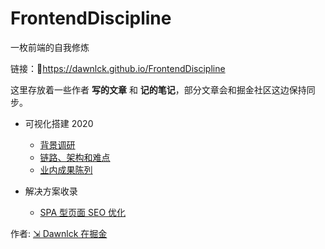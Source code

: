 # FrontendDiscipline

一枚前端的自我修炼

链接：🔗https://dawnlck.github.io/FrontendDiscipline

这里存放着一些作者 **写的文章** 和 **记的笔记**，部分文章会和掘金社区这边保持同步。

- 可视化搭建 2020

  - [背景调研](LowCode/VisualConstruction2020_basic)
  - [链路、架构和难点](LowCode/VisualConstruction2020_features)
  - [业内成果陈列](LowCode/VisualConstruction2020_production)

- 解决方案收录

  - [SPA 型页面 SEO 优化](Resolution/SPA&SEO.md "SPA 型页面 SEO 优化指南")

作者: [⇲ Dawnlck 在掘金](https://juejin.cn/user/1028798614345032)
